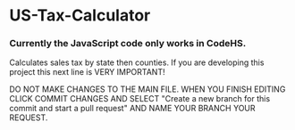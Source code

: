# US-Tax-Calculator

### Currently the JavaScript code only works in CodeHS.

Calculates sales tax by state then counties.
If you are developing this project this next line is VERY IMPORTANT!

DO NOT MAKE CHANGES TO THE MAIN FILE. WHEN YOU FINISH EDITING CLICK COMMIT CHANGES AND SELECT
"Create a new branch for this commit and start a pull request" AND NAME YOUR BRANCH YOUR REQUEST.
